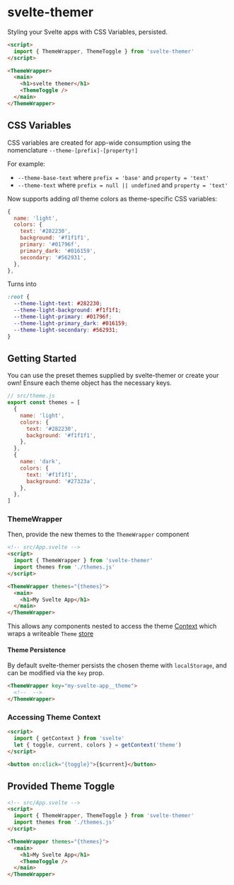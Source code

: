 # svelte-themer

Styling your Svelte apps with CSS Variables, persisted.

```html
<script>
  import { ThemeWrapper, ThemeToggle } from 'svelte-themer'
</script>

<ThemeWrapper>
  <main>
    <h1>svelte themer</h1>
    <ThemeToggle />
  </main>
</ThemeWrapper>
```

## CSS Variables

CSS variables are created for app-wide consumption using the nomenclature `--theme-[prefix]-[property!]`

For example:

- `--theme-base-text` where `prefix = 'base'` and `property = 'text'`
- `--theme-text` where `prefix = null || undefined` and `property = 'text'`

Now supports adding _all_ theme colors as theme-specific CSS variables:

```js
{
  name: 'light',
  colors: {
    text: '#282230',
    background: '#f1f1f1',
    primary: '#01796f',
    primary_dark: '#016159',
    secondary: '#562931',
  },
},
```

Turns into

```css
:root {
  --theme-light-text: #282230;
  --theme-light-background: #f1f1f1;
  --theme-light-primary: #01796f;
  --theme-light-primary_dark: #016159;
  --theme-light-secondary: #562931;
}
```

## Getting Started

You can use the preset themes supplied by svelte-themer or create your own! Ensure each theme object has the necessary keys.

```js
// src/theme.js
export const themes = [
  {
    name: 'light',
    colors: {
      text: '#282230',
      background: '#f1f1f1',
    },
  },
  {
    name: 'dark',
    colors: {
      text: '#f1f1f1',
      background: '#27323a',
    },
  },
]
```

### ThemeWrapper

Then, provide the new themes to the `ThemeWrapper` component

```html
<!-- src/App.svelte -->
<script>
  import { ThemeWrapper } from 'svelte-themer'
  import themes from './themes.js'
</script>

<ThemeWrapper themes="{themes}">
  <main>
    <h1>My Svelte App</h1>
  </main>
</ThemeWrapper>
```

This allows any components nested to access the theme [Context](https://svelte.dev/tutorial/context-api) which wraps a writeable `Theme` [store](https://svelte.dev/tutorial/writable-stores)

#### Theme Persistence

By default svelte-themer persists the chosen theme with `localStorage`, and can be modified via the `key` prop.

```html
<ThemeWrapper key="my-svelte-app__theme">
  <!--  -->
</ThemeWrapper>
```

### Accessing Theme Context

```html
<script>
  import { getContext } from 'svelte'
  let { toggle, current, colors } = getContext('theme')
</script>

<button on:click="{toggle}">{$current}</button>
```

## Provided Theme Toggle

```html
<!-- src/App.svelte -->
<script>
  import { ThemeWrapper, ThemeToggle } from 'svelte-themer'
  import themes from './themes.js'
</script>

<ThemeWrapper themes="{themes}">
  <main>
    <h1>My Svelte App</h1>
    <ThemeToggle />
  </main>
</ThemeWrapper>
```
